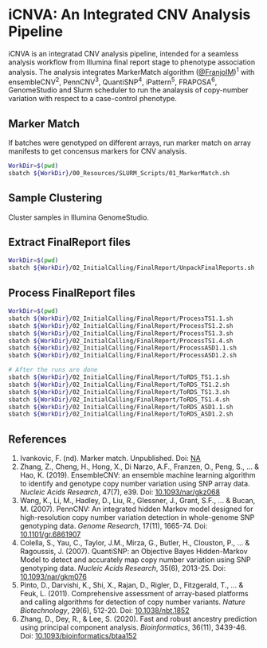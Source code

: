 # iCNVA: An Integrated CNV Analysis Pipeline

iCNVA is an integratad CNV analysis pipeline, intended for a seamless analysis workflow from Illumina final report stage to phenotype association analysis. The analysis integrates MarkerMatch algorithm ([@FranjoIM](https://github.com/FranjoIM))<sup>1</sup> with ensembleCNV<sup>2</sup>, PennCNV<sup>3</sup>, QuantiSNP<sup>4</sup>, iPattern<sup>5</sup>, FRAPOSA<sup>6</sup>, GenomeStudio and Slurm scheduler to run the analaysis of copy-number variation with respect to a case-control phenotype.

## Marker Match
If batches were genotyped on different arrays, run marker match on array manifests to get concensus markers for CNV analysis. 
```bash
WorkDir=$(pwd)
sbatch ${WorkDir}/00_Resources/SLURM_Scripts/01_MarkerMatch.sh
```

## Sample Clustering
Cluster samples in Illumina GenomeStudio.

## Extract FinalReport files
```bash
WorkDir=$(pwd)
sbatch ${WorkDir}/02_InitialCalling/FinalReport/UnpackFinalReports.sh
```

## Process FinalReport files
```bash
WorkDir=$(pwd)
sbatch ${WorkDir}/02_InitialCalling/FinalReport/ProcessTS1.1.sh
sbatch ${WorkDir}/02_InitialCalling/FinalReport/ProcessTS1.2.sh
sbatch ${WorkDir}/02_InitialCalling/FinalReport/ProcessTS1.3.sh
sbatch ${WorkDir}/02_InitialCalling/FinalReport/ProcessTS1.4.sh
sbatch ${WorkDir}/02_InitialCalling/FinalReport/ProcessASD1.1.sh
sbatch ${WorkDir}/02_InitialCalling/FinalReport/ProcessASD1.2.sh

# After the runs are done
sbatch ${WorkDir}/02_InitialCalling/FinalReport/ToRDS_TS1.1.sh
sbatch ${WorkDir}/02_InitialCalling/FinalReport/ToRDS_TS1.2.sh
sbatch ${WorkDir}/02_InitialCalling/FinalReport/ToRDS_TS1.3.sh
sbatch ${WorkDir}/02_InitialCalling/FinalReport/ToRDS_TS1.4.sh
sbatch ${WorkDir}/02_InitialCalling/FinalReport/ToRDS_ASD1.1.sh
sbatch ${WorkDir}/02_InitialCalling/FinalReport/ToRDS_ASD1.2.sh
```

## References
1. Ivankovic, F. (nd). Marker match. Unpublished. Doi: [NA](#)  
2. Zhang, Z., Cheng, H., Hong, X., Di Narzo, A.F., Franzen, O., Peng, S., ... & Hao, K. (2019). EnsembleCNV: an ensemble machine learning algorithm to identify and genotype copy number variation using SNP array data. *Nucleic Acids Research*, 47(7), e39. Doi: [10.1093/nar/gkz068](https://doi.org/10.1093/nar/gkz068)  
3. Wang, K., Li, M., Hadley, D., Liu, R., Glessner, J., Grant, S.F., ... & Bucan, M. (2007). PennCNV: An integrated hidden Markov model designed for high-resolution copy number variation detection in whole-genome SNP genotyping data. *Genome Research*, 17(11), 1665-74. Doi: [10.1101/gr.6861907](https://doi.org/10.1101/gr.6861907)  
4. Colella, S., Yau, C., Taylor, J.M., Mirza, G., Butler, H., Clouston, P., ... & Ragoussis, J. (2007). QuantiSNP: an Objective Bayes Hidden-Markov Model to detect and accurately map copy number variation using SNP genotyping data. *Nucleic Acids Research*, 35(6), 2013-25. Doi: [10.1093/nar/gkm076](https://doi.org/10.1093/nar/gkm076)  
5. Pinto, D., Darvishi, K., Shi, X., Rajan, D., Rigler, D., Fitzgerald, T., ... & Feuk, L. (2011). Comprehensive assessment of array-based platforms and calling algorithms for detection of copy number variants. *Nature Biotechnology*, 29(6), 512-20. Doi: [10.1038/nbt.1852](https://doi.org/10.1038/nbt.1852)  
6. Zhang, D., Dey, R., & Lee, S. (2020). Fast and robust ancestry prediction using principal component analysis. *Bioinformatics*, 36(11), 3439-46. Doi: [10.1093/bioinformatics/btaa152](https://doi.org/10.1093/bioinformatics/btaa152)

